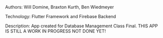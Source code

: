 Authors: Will Domine, Braxton Kurth, Ben Wiedmeyer

Technology: Flutter Framework and Firebase Backend

Description: App created for Database Management Class Final.
THIS APP IS STILL A WORK IN PROGRESS NOT DONE YET!


